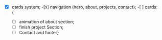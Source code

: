 -[x] cards system; -[x] navigation (hero, about, projects, contact); -[ ] cards:{

    -[ ] animation of about section;
    -[ ] finish project Section;
    -[ ] Contact and footer}
